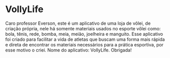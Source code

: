 # VollyLife

Caro professor Everson, este é um aplicativo de uma loja de vôlei, de criação própria, nele há somente materiais usados no esporte vôlei como: bola, tênis, rede, bomba, meia, meião, joelheira e manguito. Esse aplicativo foi criado para facilitar a vida de atletas que buscam uma forma mais rápida e direta de encontrar os materiais necessários para a prática esportiva, por esse motivo o criei. Nome do aplicativo: VollyLife. Obrigada!    
